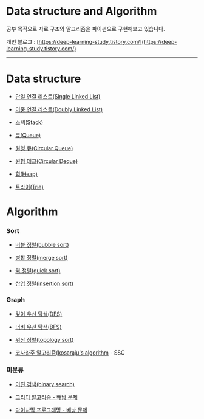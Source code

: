 # Data structure and Algorithm
공부 목적으로 자료 구조와 알고리즘을 파이썬으로 구현해보고 있습니다.

개인 블로그 : [https://deep-learning-study.tistory.com/](https://deep-learning-study.tistory.com/)

---

# Data structure

- [단일 연결 리스트(Single Linked List)](https://github.com/Seonghoon-Yu/Data-structure-and-Algorithm/blob/master/data_structure/single_linked_list.py)

- [이중 연결 리스트(Doubly Linked List)](https://github.com/Seonghoon-Yu/Data-structure-and-Algorithm/blob/master/data_structure/doubly_linked_list.py)

- [스택(Stack)](https://github.com/Seonghoon-Yu/Data-structure-and-Algorithm/blob/master/data_structure/stack.py)

- [큐(Queue)](https://github.com/Seonghoon-Yu/Data-structure-and-Algorithm/blob/master/data_structure/queue.py)

- [원형 큐(Circular Queue)](https://github.com/Seonghoon-Yu/Data-structure-and-Algorithm/blob/master/data_structure/circular_queue.py)

- [원형 데크(Circular Deque)](https://github.com/Seonghoon-Yu/Data-structure-and-Algorithm/blob/master/data_structure/circular_deque)

- [힙(Heap)](https://github.com/Seonghoon-Yu/Data-structure-and-Algorithm/blob/master/data_structure/heap.py)

- [트라이(Trie)](https://github.com/Seonghoon-Yu/Data-structure-and-Algorithm/blob/master/data_structure/trie.py)

# Algorithm

### Sort
- [버블 정렬(bubble sort)](https://github.com/Seonghoon-Yu/Data-structure-and-Algorithm/blob/master/algorithm/bubble_sort.py)

- [병합 정렬(merge sort)](https://github.com/Seonghoon-Yu/Data-structure-and-Algorithm/blob/master/algorithm/merge_sort.py)

- [퀵 정렬(quick sort)](https://github.com/Seonghoon-Yu/Data-structure-and-Algorithm/blob/master/algorithm/quick_sort.py)

- [삽입 정렬(insertion sort)](https://github.com/Seonghoon-Yu/Data-structure-and-Algorithm/blob/master/algorithm/insertion_sort.py)

### Graph
- [깊이 우선 탐색(DFS)](https://github.com/Seonghoon-Yu/Data-structure-and-Algorithm/blob/master/data_structure/DFS.py)

- [너비 우선 탐색(BFS)](https://github.com/Seonghoon-Yu/Data-structure-and-Algorithm/blob/master/data_structure/BFS.py)

- [위상 정렬(topology sort)](https://github.com/Seonghoon-Yu/Data-structure-and-Algorithm/blob/master/algorithm/topology_sort.py)

- [코사라주 알고리즘(kosaraju's algorithm](https://github.com/Seonghoon-Yu/Data-structure-and-Algorithm/blob/master/algorithm/kosaraju_algorithm.py) - SSC


### 미분류
- [이진 검색(binary search)](https://github.com/Seonghoon-Yu/Data-structure-and-Algorithm/blob/master/algorithm/Binary_Search.py)

- [그리디 알고리즘 - 배낭 문제](https://github.com/Seonghoon-Yu/Data-structure-and-Algorithm/blob/master/algorithm/greedy_algorithm.py)

- [다이나믹 프로그래밍 - 배낭 문제](https://github.com/Seonghoon-Yu/Data-structure-and-Algorithm/blob/master/algorithm/dynamic_programming.py)
